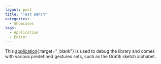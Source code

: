 ```yaml
---
layout: post
title: "Test Bench"
categories:
  - Showcases
tags:
  - Application
  - Editor
---
```


This [application](../../../../assets/showcases/testbench){:target="_blank"} is used to debug the library and comes with various predefined gestures sets, such as the Grafiti sketch alphabet. 

